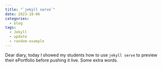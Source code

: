 ```yaml
---
title: "`jekyll serve`"
date: 2023-10-06
categories:
  - blog
tags:
  - Jekyll
  - update
  - random-example
---
```


Dear diary, today I showed my students how to use
`jekyll serve` to preview their ePortfolio before pushing
it live. Some extra words.

